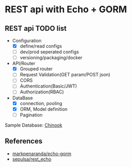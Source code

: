 # REST api with Echo + GORM

## REST api TODO list
* Configuration
  - [x] define/read configs
  - [ ] dev/prod seperated configs
  - [ ] versioning/packaging/docker
* API/Router
  - [x] Grouped router
  - [ ] Request Validation(GET param/POST json)
  - [ ] CORS
  - [ ] Authentication(Basic/JWT)
  - [ ] Authorization(RBAC)
* DataBase
  - [x] connection, pooling
  - [x] ORM, Model definition
  - [ ] Pagination

Sample Database: [Chinook](https://github.com/lerocha/chinook-database)

## References
* [markpenaranda/echo-gorm](https://github.com/markpenaranda/echo-gorm)
* [sepulsa/rest_echo](https://github.com/sepulsa/rest_echo)
